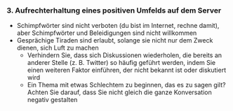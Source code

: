 ### 3. Aufrechterhaltung eines positiven Umfelds auf dem Server

- Schimpfwörter sind nicht verboten (du bist im Internet, rechne damit), aber Schimpfwörter und Beleidigungen sind nicht willkommen
- Gesprächige Tiraden sind erlaubt, solange sie nicht nur dem Zweck dienen, sich Luft zu machen
   - Verhindern Sie, dass sich Diskussionen wiederholen, die bereits an anderer Stelle (z. B. Twitter) so häufig geführt werden, indem Sie einen weiteren Faktor einführen, der nicht bekannt ist oder diskutiert wird
   - Ein Thema mit etwas Schlechtem zu beginnen, das es zu sagen gilt? Achten Sie darauf, dass Sie nicht gleich die ganze Konversation negativ gestalten
